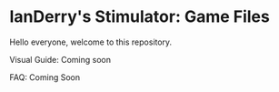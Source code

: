 # IanDerry's Stimulator: Game Files
Hello everyone, welcome to this repository.

Visual Guide:
Coming soon

FAQ:
Coming Soon
